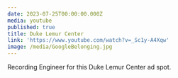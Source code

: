 ```yaml
---
date: 2023-07-25T00:00:00.000Z
media: youtube
published: true
title: Duke Lemur Center
link: 'https://www.youtube.com/watch?v=_Sc1y-A4Xqw'
image: /media/GoogleBelonging.jpg
---
```


Recording Engineer for this Duke Lemur Center ad spot.
